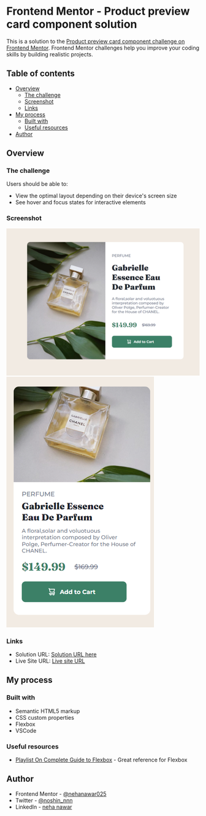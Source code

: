 # Frontend Mentor - Product preview card component solution

This is a solution to the [Product preview card component challenge on Frontend Mentor](https://www.frontendmentor.io/challenges/product-preview-card-component-GO7UmttRfa). Frontend Mentor challenges help you improve your coding skills by building realistic projects. 

## Table of contents

- [Overview](#overview)
  - [The challenge](#the-challenge)
  - [Screenshot](#screenshot)
  - [Links](#links)
- [My process](#my-process)
  - [Built with](#built-with)
  - [Useful resources](#useful-resources)
- [Author](#author)

## Overview

### The challenge

Users should be able to:

- View the optimal layout depending on their device's screen size
- See hover and focus states for interactive elements

### Screenshot

![](/images/Screenshot_Desktop.png)
![](/images/Screenshot_mobile.png)


### Links

- Solution URL: [Solution URL here](https://github.com/nehanawar025/product-preview-card-component)
- Live Site URL: [Live site URL](https://fantastic-vacherin-f50301.netlify.app/)


## My process

### Built with

- Semantic HTML5 markup
- CSS custom properties
- Flexbox
- VSCode

### Useful resources

- [Playlist On  Complete Guide to Flexbox](https://www.youtube.com/playlist?list=PLqYFXd9GTRVXlSvi1DeY34BAq5ATZCqY2) - Great reference for Flexbox


## Author

- Frontend Mentor - [@nehanawar025](https://www.frontendmentor.io/profile/nehanawar025)
- Twitter - [@noshin_nnn](https://twitter.com/noshin_nnn)
- LinkedIn - [neha nawar](https://www.linkedin.com/in/neha-nawar-7b00bb226/)


